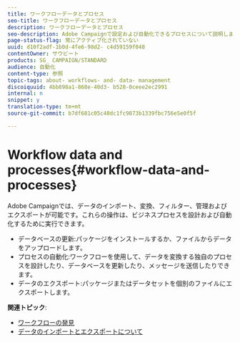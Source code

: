 ```yaml
---
title: ワークフローデータとプロセス
seo-title: ワークフローデータとプロセス
description: ワークフローデータとプロセス
seo-description: Adobe Campaignで設定および自動化できるプロセスについて説明します。
page-status-flag: 常にアクティブ化されていない
uuid: d10f2adf-1b0d-4fe6-98d2- c4d59159f048
contentOwner: サウビート
products: SG_ CAMPAIGN/STANDARD
audience: 自動化
content-type: 参照
topic-tags: about- workflows- and- data- management
discoiquuid: 4bb898a1-868e-40d3- b528-0ceee2ec2991
internal: n
snippet: y
translation-type: tm+mt
source-git-commit: b7df681c05c48dc1fc9873b1339fbc756e5e0f5f

---
```



# Workflow data and processes{#workflow-data-and-processes}

Adobe Campaignでは、データのインポート、変換、フィルター、管理およびエクスポートが可能です。これらの操作は、ビジネスプロセスを設計および自動化するために実行できます。

* データベースの更新:パッケージをインストールするか、ファイルからデータをアップロードします。
* プロセスの自動化:ワークフローを使用して、データを変換する独自のプロセスを設計したり、データベースを更新したり、メッセージを送信したりできます。
* データのエクスポート:パッケージまたはデータセットを個別のファイルにエクスポートします。

**関連トピック**:

* [ワークフローの発見](../../automating/using/discovering-workflows.md)
* [データのインポートとエクスポートについて](../../automating/using/about-data-import-and-export.md)

